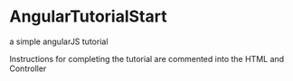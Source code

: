 AngularTutorialStart
====================

a simple angularJS tutorial

Instructions for completing the tutorial are commented into the HTML and Controller
